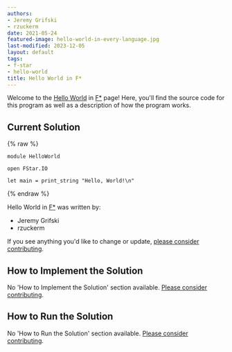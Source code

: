 ```yaml
---
authors:
- Jeremy Grifski
- rzuckerm
date: 2021-05-24
featured-image: hello-world-in-every-language.jpg
last-modified: 2023-12-05
layout: default
tags:
- f-star
- hello-world
title: Hello World in F*
---
```


Welcome to the [Hello World](https://sampleprograms.io/projects/hello-world) in [F\*](https://sampleprograms.io/languages/f-star) page! Here, you'll find the source code for this program as well as a description of how the program works.

## Current Solution

{% raw %}

```f\*
module HelloWorld

open FStar.IO

let main = print_string "Hello, World!\n"

```

{% endraw %}

Hello World in [F\*](https://sampleprograms.io/languages/f-star) was written by:

- Jeremy Grifski
- rzuckerm

If you see anything you'd like to change or update, [please consider contributing](https://github.com/TheRenegadeCoder/sample-programs).

## How to Implement the Solution

No 'How to Implement the Solution' section available. [Please consider contributing](https://github.com/TheRenegadeCoder/sample-programs-website).

## How to Run the Solution

No 'How to Run the Solution' section available. [Please consider contributing](https://github.com/TheRenegadeCoder/sample-programs-website).